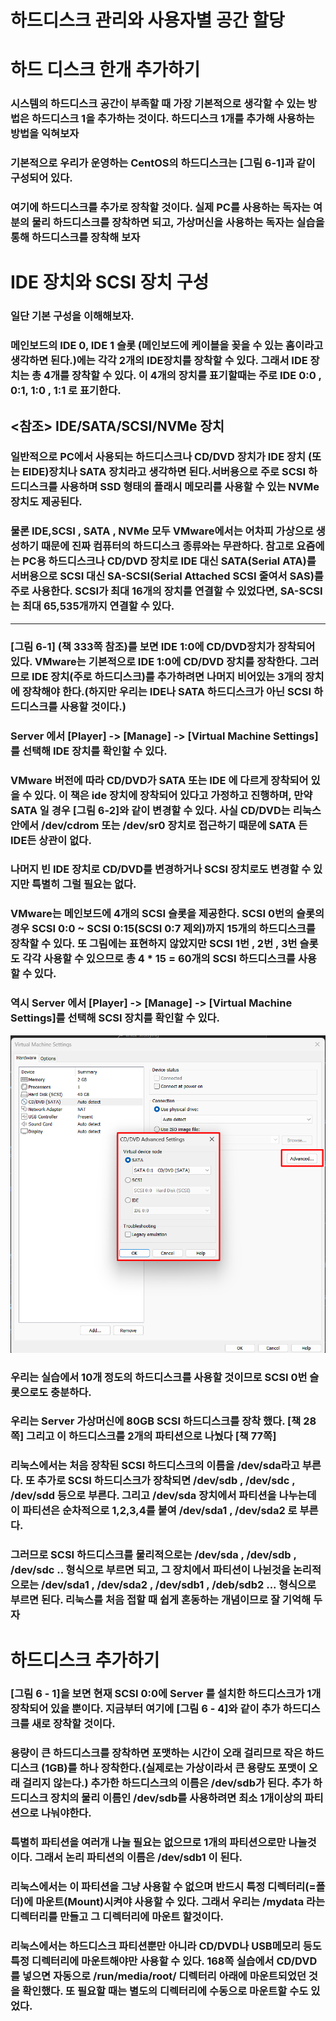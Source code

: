 # <!-- 하드디스크 관리와 사용자별 공간 할당 -->

# 하드디스크 관리와 사용자별 공간 할당

# 하드 디스크 한개 추가하기

### 시스템의 하드디스크 공간이 부족할 때 가장 기본적으로 생각할 수 있는 방법은 하드디스크 1을 추가하는 것이다. 하드디스크 1개를 추가해 사용하는 방법을 익혀보자

### 기본적으로 우리가 운영하는 CentOS의 하드디스크는 [그림 6-1]과 같이 구성되어 있다.

### 여기에 하드디스크를 추가로 장착할 것이다. 실제 PC를 사용하는 독자는 여분의 물리 하드디스크를 장착하면 되고, 가상머신을 사용하는 독자는 실습을 통해 하드디스크를 장착해 보자

# IDE 장치와 SCSI 장치 구성

### 일단 기본 구성을 이해해보자.

### 메인보드의 IDE 0, IDE 1 슬롯 (메인보드에 케이블을 꽂을 수 있는 홈이라고 생각하면 된다.)에는 각각 2개의 IDE장치를 장착할 수 있다. 그래서 IDE 장치는 총 4개를 장착할 수 있다. 이 4개의 장치를 표기할때는 주로 IDE 0:0 , 0:1, 1:0 , 1:1 로 표기한다.

## <참조> IDE/SATA/SCSI/NVMe 장치

### 일반적으로 PC에서 사용되는 하드디스크나 CD/DVD 장치가 IDE 장치 (또는 EIDE)장치나 SATA 장치라고 생각하면 된다.서버용으로 주로 SCSI 하드디스크를 사용하며 SSD 형태의 플래시 메모리를 사용할 수 있는 NVMe 장치도 제공된다.

### 물론 IDE,SCSI , SATA , NVMe 모두 VMware에서는 어차피 가상으로 생성하기 때문에 진짜 컴퓨터의 하드디스크 종류와는 무관하다. 참고로 요즘에는 PC용 하드디스크나 CD/DVD 장치로 IDE 대신 SATA(Serial ATA)를 서버용으로 SCSI 대신 SA-SCSI(Serial Attached SCSI 줄여서 SAS)를 주로 사용한다. SCSI가 최대 16개의 장치를 연결할 수 있었다면, SA-SCSI는 최대 65,535개까지 연결할 수 있다.

---

### [그림 6-1] (책 333쪽 참조)를 보면 IDE 1:0에 CD/DVD장치가 장착되어 있다. VMware는 기본적으로 IDE 1:0에 CD/DVD 장치를 장착한다. 그러므로 IDE 장치(주로 하드디스크)를 추가하려면 나머지 비어있는 3개의 장치에 장착해야 한다.(하지만 우리는 IDE나 SATA 하드디스크가 아닌 SCSI 하드디스크를 사용할 것이다.)

### Server 에서 [Player] -> [Manage] -> [Virtual Machine Settings]를 선택해 IDE 장치를 확인할 수 있다.

### VMware 버전에 따라 CD/DVD가 SATA 또는 IDE 에 다르게 장착되어 있을 수 있다. 이 책은 ide 장치에 장착되어 있다고 가정하고 진행하며, 만약 SATA 일 경우 [그림 6-2]와 같이 변경할 수 있다. 사실 CD/DVD는 리눅스 안에서 /dev/cdrom 또는 /dev/sr0 장치로 접근하기 때문에 SATA 든 IDE든 상관이 없다.

### 나머지 빈 IDE 장치로 CD/DVD를 변경하거나 SCSI 장치로도 변경할 수 있지만 특별히 그럴 필요는 없다.

### VMware는 메인보드에 4개의 SCSI 슬롯을 제공한다. SCSI 0번의 슬롯의 경우 SCSI 0:0 ~ SCSI 0:15(SCSI 0:7 제외)까지 15개의 하드디스크를 장착할 수 있다. 또 그림에는 표현하지 않았지만 SCSI 1번 , 2번 , 3번 슬롯도 각각 사용할 수 있으므로 총 4 \* 15 = 60개의 SCSI 하드디스크를 사용할 수 있다.

### 역시 Server 에서 [Player] -> [Manage] -> [Virtual Machine Settings]를 선택해 SCSI 장치를 확인할 수 있다.

![alt text](image-24.png)

### 우리는 실습에서 10개 정도의 하드디스크를 사용할 것이므로 SCSI 0번 슬롯으로도 충분하다.

### 우리는 Server 가상머신에 80GB SCSI 하드디스크를 장착 했다. [책 28쪽] 그리고 이 하드디스크를 2개의 파티션으로 나눴다 [책 77쪽]

### 리눅스에서는 처음 장착된 SCSI 하드디스크의 이름을 /dev/sda라고 부른다. 또 추가로 SCSI 하드디스크가 장착되면 /dev/sdb , /dev/sdc , /dev/sdd 등으로 부른다. 그리고 /dev/sda 장치에서 파티션을 나누는데 이 파티션은 순차적으로 1,2,3,4를 붙여 /dev/sda1 , /dev/sda2 로 부른다.

### 그러므로 SCSI 하드디스크를 물리적으로는 /dev/sda , /dev/sdb , /dev/sdc .. 형식으로 부르면 되고, 그 장치에서 파티션이 나뉜것을 논리적으로는 /dev/sda1 , /dev/sda2 , /dev/sdb1 , /deb/sdb2 ... 형식으로 부르면 된다. 리눅스를 처음 접할 때 쉽게 혼동하는 개념이므로 잘 기억해 두자

# 하드디스크 추가하기

### [그림 6 - 1]을 보면 현재 SCSI 0:0에 Server 를 설치한 하드디스크가 1개 장착되어 있을 뿐이다. 지금부터 여기에 [그림 6 - 4]와 같이 추가 하드디스크를 새로 장착할 것이다.

### 용량이 큰 하드디스크를 장착하면 포맷하는 시간이 오래 걸리므로 작은 하드디스크 (1GB)를 하나 장착한다.(실제로는 가상이라서 큰 용량도 포맷이 오래 걸리지 않는다.) 추가한 하드디스크의 이름은 /dev/sdb가 된다. 추가 하드디스크 장치의 물리 이름인 /dev/sdb를 사용하려면 최소 1개이상의 파티션으로 나눠야한다.

### 특별히 파티션을 여러개 나눌 필요는 없으므로 1개의 파티션으로만 나눌것이다. 그래서 논리 파티션의 이름은 /dev/sdb1 이 된다.

### 리눅스에서는 이 파티션을 그냥 사용할 수 없으며 반드시 특정 디렉터리(=폴더)에 마운트(Mount)시켜야 사용할 수 있다. 그래서 우리는 /mydata 라는 디렉터리를 만들고 그 디렉터리에 마운트 할것이다.

### 리눅스에서는 하드디스크 파티션뿐만 아니라 CD/DVD나 USB메모리 등도 특정 디렉터리에 마운트해야만 사용할 수 있다. 168쪽 실습에서 CD/DVD를 넣으면 자동으로 /run/media/root/ 디렉터리 아래에 마운트되었던 것을 확인했다. 또 필요할 때는 별도의 디렉터리에 수동으로 마운트할 수도 있었다.



